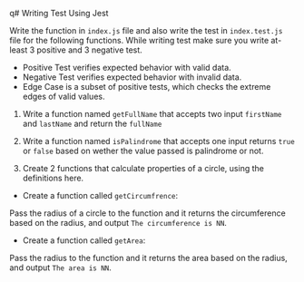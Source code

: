 q# Writing Test Using Jest

Write the function in `index.js` file and also write the test in `index.test.js` file for the following functions. While writing test make sure you write at-least 3 positive and 3 negative test.

- Positive Test verifies expected behavior with valid data.
- Negative Test verifies expected behavior with invalid data.
- Edge Case is a subset of positive tests, which checks the extreme edges of valid values.

1. Write a function named `getFullName` that accepts two input `firstName` and `lastName` and return the `fullName`

2. Write a function named `isPalindrome` that accepts one input returns `true` or `false` based on wether the value passed is palindrome or not.

3. Create 2 functions that calculate properties of a circle, using the definitions here.

- Create a function called `getCircumfrence`:

Pass the radius of a circle to the function and it returns the circumference based on the radius, and output `The circumference is NN`.

- Create a function called `getArea`:

Pass the radius to the function and it returns the area based on the radius, and output `The area is NN`.
